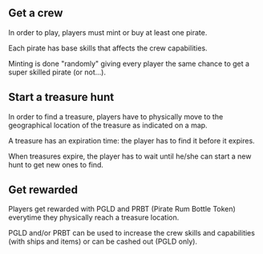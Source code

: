 ## Get a crew

In order to play, players must mint or buy at least one pirate.

Each pirate has base skills that affects the crew capabilities.

Minting is done "randomly" giving every player the same chance to get a super skilled pirate (or not...).

## Start a treasure hunt

In order to find a treasure, players have to physically move to the geographical location of the treasure as indicated on a map.

A treasure has an expiration time: the player has to find it before it expires.

When treasures expire, the player has to wait until he/she can start a new hunt to get new ones to find.

## Get rewarded

Players get rewarded with PGLD and PRBT (Pirate Rum Bottle Token) everytime they physically reach a treasure location.

PGLD and/or PRBT can be used to increase the crew skills and capabilities (with ships and items) or can be cashed out (PGLD only).